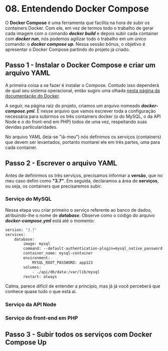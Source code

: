 # 08. Entendendo Docker Compose

O **Docker Compose** é uma ferramenta que facilita na hora de subir os containers Docker. Com ele, em vez de termos todo o trabalho de gerar cada imagem com o comando **_docker build_** e depois subir cada container com **_docker run_**, nós podemos agilizar todo o trabalho em um único comando: o **_docker compose up_**. Nessa sessão bônus, o objetivo é apresentar o Docker Compose partindo do projeto já criado.

## Passo 1 - Instalar o Docker Compose e criar um arquivo YAML

A primeira coisa a se fazer é instalar o Compose. Contudo isso dependerá de qual seu sistema operacional, então sugiro uma olhada [nesta página da documentação do Docker](https://docs.docker.com/compose/install/).

A seguir, na página raíz do projeto, criamos um arquivo nomeado **_docker-compose.yml_**. É nesse arquivo que vamos escrever toda a configuração necessária para subirmos os três containers docker (o do MySQL, o da API Node e o do front-end em PHP) todos de uma vez, respeitando suas devidas particularidades.

No arquivo YAML (leia-se "iã-meu") nós definimos os serviços (containers) que devem ser levantados, portanto montarei ele em três partes, uma para cada container.

## Passo 2 - Escrever o arquivo YAML

Antes de definirmos os três serviços, precisamos informar a **versão**, que no meu caso defini como **"3.7"**. Em seguida, declaramos a área de **serviços**, ou seja, os containers que precisaremos subir.

### Serviço do MySQL

Nessa etapa vou criar primeiro o serviço referente ao banco de dados, atribuindo-lhe o nome de **_database_**. Observe como o código do arquivo **_docker-compose.yml_** está até o momento:

```dockerfile
version: "3.7"
services:
    database:
        image: mysql
        command: --default-authentication-plugin=mysql_native_password
        container_name: mysql-container
        environment:
            MYSQL_ROOT_PASSWORD: app123
        volumes:
            - ./api/db/data:/var/lib/mysql
        restart: always
```

Calma, parece difícil de entender a princípio, mas já já você perceberá que conhece quase tudo o que está aí.

### Serviço da API Node

### Serviço do front-end em PHP

## Passo 3 - Subir todos os serviços com Docker Compose Up
